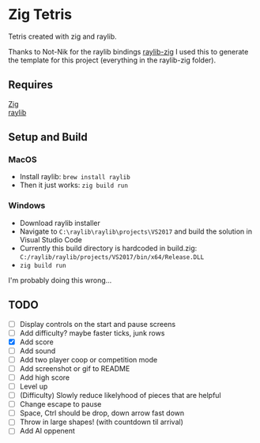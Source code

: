 # Zig Tetris

Tetris created with zig and raylib.

Thanks to Not-Nik for the raylib bindings [raylib-zig](https://github.com/Not-Nik/raylib-zig)
I used this to generate the template for this project (everything in the raylib-zig folder).

## Requires

[Zig](https://ziglang.org/)<br/>
[raylib](https://www.raylib.com/)

## Setup and Build

### MacOS

- Install raylib: `brew install raylib`
- Then it just works: `zig build run`

### Windows

- Download raylib installer
- Navigate to `C:\raylib\raylib\projects\VS2017` and build the solution in Visual Studio Code
- Currently this build directory is hardcoded in build.zig:<br/>`C:/raylib/raylib/projects/VS2017/bin/x64/Release.DLL`
- `zig build run`

I'm probably doing this wrong...

## TODO

- [ ] Display controls on the start and pause screens
- [ ] Add difficulty? maybe faster ticks, junk rows
- [x] Add score
- [ ] Add sound
- [ ] Add two player coop or competition mode
- [ ] Add screenshot or gif to README
- [ ] Add high score
- [ ] Level up
- [ ] (Difficulty) Slowly reduce likelyhood of pieces that are helpful
- [ ] Change escape to pause
- [ ] Space, Ctrl should be drop, down arrow fast down
- [ ] Throw in large shapes! (with countdown til arrival)
- [ ] Add AI oppenent
